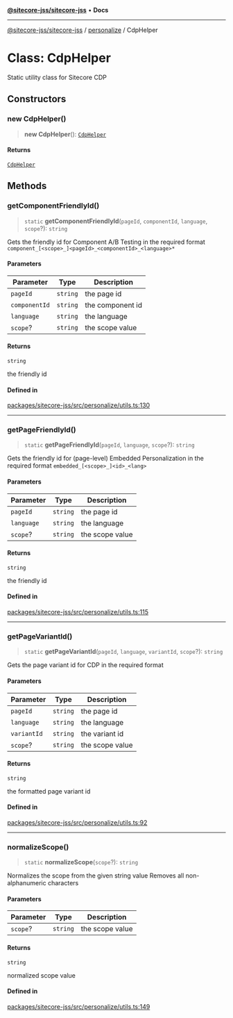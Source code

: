 [**@sitecore-jss/sitecore-jss**](../../README.md) • **Docs**

***

[@sitecore-jss/sitecore-jss](../../README.md) / [personalize](../README.md) / CdpHelper

# Class: CdpHelper

Static utility class for Sitecore CDP

## Constructors

### new CdpHelper()

> **new CdpHelper**(): [`CdpHelper`](CdpHelper.md)

#### Returns

[`CdpHelper`](CdpHelper.md)

## Methods

### getComponentFriendlyId()

> `static` **getComponentFriendlyId**(`pageId`, `componentId`, `language`, `scope`?): `string`

Gets the friendly id for Component A/B Testing in the required format `component_[<scope>_]<pageId>_<componentId>_<language>*`

#### Parameters

| Parameter | Type | Description |
| ------ | ------ | ------ |
| `pageId` | `string` | the page id |
| `componentId` | `string` | the component id |
| `language` | `string` | the language |
| `scope`? | `string` | the scope value |

#### Returns

`string`

the friendly id

#### Defined in

[packages/sitecore-jss/src/personalize/utils.ts:130](https://github.com/Sitecore/jss/blob/5b4314b712f0ff68b2830199db3aeba34caef55e/packages/sitecore-jss/src/personalize/utils.ts#L130)

***

### getPageFriendlyId()

> `static` **getPageFriendlyId**(`pageId`, `language`, `scope`?): `string`

Gets the friendly id for (page-level) Embedded Personalization in the required format `embedded_[<scope>_]<id>_<lang>`

#### Parameters

| Parameter | Type | Description |
| ------ | ------ | ------ |
| `pageId` | `string` | the page id |
| `language` | `string` | the language |
| `scope`? | `string` | the scope value |

#### Returns

`string`

the friendly id

#### Defined in

[packages/sitecore-jss/src/personalize/utils.ts:115](https://github.com/Sitecore/jss/blob/5b4314b712f0ff68b2830199db3aeba34caef55e/packages/sitecore-jss/src/personalize/utils.ts#L115)

***

### getPageVariantId()

> `static` **getPageVariantId**(`pageId`, `language`, `variantId`, `scope`?): `string`

Gets the page variant id for CDP in the required format

#### Parameters

| Parameter | Type | Description |
| ------ | ------ | ------ |
| `pageId` | `string` | the page id |
| `language` | `string` | the language |
| `variantId` | `string` | the variant id |
| `scope`? | `string` | the scope value |

#### Returns

`string`

the formatted page variant id

#### Defined in

[packages/sitecore-jss/src/personalize/utils.ts:92](https://github.com/Sitecore/jss/blob/5b4314b712f0ff68b2830199db3aeba34caef55e/packages/sitecore-jss/src/personalize/utils.ts#L92)

***

### normalizeScope()

> `static` **normalizeScope**(`scope`?): `string`

Normalizes the scope from the given string value
Removes all non-alphanumeric characters

#### Parameters

| Parameter | Type | Description |
| ------ | ------ | ------ |
| `scope`? | `string` | the scope value |

#### Returns

`string`

normalized scope value

#### Defined in

[packages/sitecore-jss/src/personalize/utils.ts:149](https://github.com/Sitecore/jss/blob/5b4314b712f0ff68b2830199db3aeba34caef55e/packages/sitecore-jss/src/personalize/utils.ts#L149)
